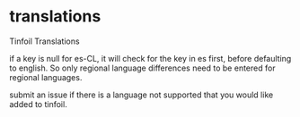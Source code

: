 # translations
Tinfoil Translations

if a key is null for es-CL, it will check for the key in es first, before defaulting to english.  So only regional language differences need to be entered for regional languages.

submit an issue if there is a language not supported that you would like added to tinfoil.
